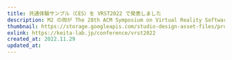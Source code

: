 ```yaml
---
title: 共通体験サンプル（CES）を VRST2022 で発表しました
description: M2 の岡が The 28th ACM Symposium on Virtual Reality Software and Technology（VRST2022）にて、「Common Experience Sample 1.0：Developing a sample for comparing the characteristics of haptic displays」という題でデモ発表しました。
thumbnail: https://storage.googleapis.com/studio-design-asset-files/projects/wQOVXEVxaD/s-2400x1800_v-frms_webp_73ff30e6-fd50-492c-8c19-e964dec18f92.webp
exlink: https://keita-lab.jp/conference/vrst2022
created_at: 2022.11.29
updated_at:
---
```

